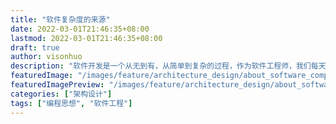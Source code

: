 ```yaml
---
title: "软件复杂度的来源"
date: 2022-03-01T21:46:35+08:00
lastmod: 2022-03-01T21:46:35+08:00
draft: true
author: visonhuo
description: "软件开发是一个从无到有，从简单到复杂的过程，作为软件工程师，我们每天的工作就是在与复杂性做斗争，本文将讨论软件复杂度的来源。"
featuredImage: "/images/feature/architecture_design/about_software_complexity_v1_bg.png"
featuredImagePreview: "/images/feature/architecture_design/about_software_complexity_v1_bg.png"
categories: ["架构设计"]
tags: ["编程思想", "软件工程"]
---
```

<!--more-->

